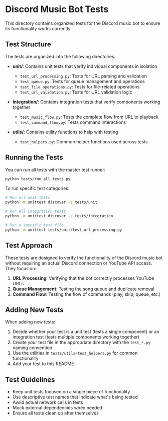 # Discord Music Bot Tests

This directory contains organized tests for the Discord music bot to ensure its functionality works correctly.

## Test Structure

The tests are organized into the following directories:

- **unit/**: Contains unit tests that verify individual components in isolation
  - `test_url_processing.py`: Tests for URL parsing and validation
  - `test_queue.py`: Tests for queue management and operations
  - `test_file_operations.py`: Tests for file-related operations
  - `test_url_validation.py`: Tests for URL validation logic
  
- **integration/**: Contains integration tests that verify components working together
  - `test_music_flow.py`: Tests the complete flow from URL to playback
  - `test_command_flow.py`: Tests command interactions
  
- **utils/**: Contains utility functions to help with testing
  - `test_helpers.py`: Common helper functions used across tests

## Running the Tests

You can run all tests with the master test runner:

```bash
python tests/run_all_tests.py
```

To run specific test categories:

```bash
# Run all unit tests
python -m unittest discover -s tests/unit

# Run all integration tests
python -m unittest discover -s tests/integration

# Run a specific test file
python -m unittest tests/unit/test_url_processing.py
```

## Test Approach

These tests are designed to verify the functionality of the Discord music bot without requiring an actual Discord connection or YouTube API access. They focus on:

1. **URL Processing**: Verifying that the bot correctly processes YouTube URLs
2. **Queue Management**: Testing the song queue and duplicate removal
3. **Command Flow**: Testing the flow of commands (play, skip, queue, etc.)

## Adding New Tests

When adding new tests:

1. Decide whether your test is a unit test (tests a single component) or an integration test (tests multiple components working together)
2. Create your test file in the appropriate directory with the `test_*.py` naming convention
3. Use the utilities in `tests/utils/test_helpers.py` for common functionality
4. Add your test to this README

## Test Guidelines

- Keep unit tests focused on a single piece of functionality
- Use descriptive test names that indicate what's being tested
- Avoid actual network calls in tests
- Mock external dependencies when needed
- Ensure all tests clean up after themselves 